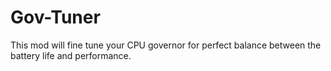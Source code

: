 # Gov-Tuner
This mod will fine tune your CPU governor for perfect balance between the battery life and performance.
